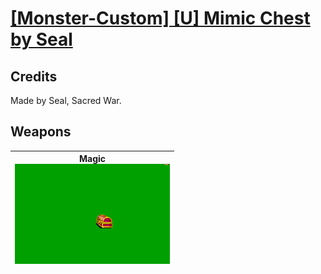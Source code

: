 # [\[Monster-Custom\] \[U\] Mimic Chest by Seal](./)
## Credits

Made by Seal, Sacred War.

## Weapons

| <b>Magic</b><br/><img alt="Magic animation" src="./6.%20Magic/Magic.gif"/> |
| :---: |

